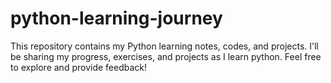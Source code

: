 # python-learning-journey
This repository contains my Python learning notes, codes, and projects. I'll be sharing my progress, exercises, and projects as I learn python. Feel free to explore and provide feedback!
